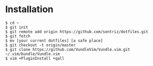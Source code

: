 # Installation 
    $ cd ~
    $ git init
    $ git remote add origin https://github.com/sentriz/dotfiles.git
    $ git fetch
    $ mv [your current dotfiles] [a safe place]
    $ git checkout -t origin/master
    $ git clone https://github.com/VundleVim/Vundle.vim.git ~/.vim/bundle/Vundle.vim
    $ vim +PluginInstall +qall

